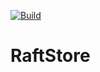 [![Build](https://github.com/atomix/atomix/actions/workflows/raft-store.yml/badge.svg)](https://github.com/atomix/atomix/actions/workflows/raft-store.yml)

# RaftStore
